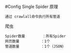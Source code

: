#Config Single Spider
原理
    
    通过 crawlall命令执行所有管道
爬虫

    Spider数量        ：所有Spider
    网页数量          ：1个
    管道数量          ：1个（JSON）